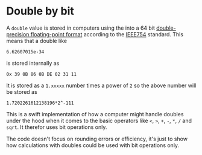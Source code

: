 # Double by bit

A `double` value is stored in computers using the into a 64 bit [double-precision floating-point format](https://en.wikipedia.org/wiki/Double-precision_floating-point_format) according to the [IEEE754](https://en.wikipedia.org/wiki/IEEE_754) standard. This means that a double like

`6.62607015e-34`

is stored internally as

`0x 39 0B 86 0B DE 02 31 11`

It is stored as a `1.xxxxx` number times a power of `2` so the above number will be stored as

`1.7202261612138196*2^-111`

This is a swift implementation of how a computer might handle doubles under the hood when it comes to the basic operators like `<`, `>`, `+`, `-`, `*`, `/` and `sqrt`. It therefor uses bit operations only.

The code doesn't focus on rounding errors or efficiency, it's just to show how calculations with doubles could be used with bit operations only.
